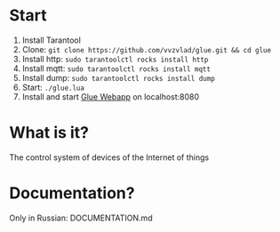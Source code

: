 # Start

1. Install Tarantool
1. Clone: ```git clone https://github.com/vvzvlad/glue.git && cd glue```
1. Install http: ```sudo tarantoolctl rocks install http```
1. Install mqtt: ```sudo tarantoolctl rocks install mqtt```
1. Install dump: ```sudo tarantoolctl rocks install dump```
1. Start: ```./glue.lua```
1. Install and start [Glue Webapp](https://github.com/vvzvlad/glue_web_app) on localhost:8080

# What is it?

The control system of devices of the Internet of things

# Documentation?

Only in Russian: DOCUMENTATION.md
